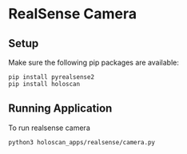 # RealSense Camera

## Setup

Make sure the following pip packages are available:
```
pip install pyrealsense2
pip install holoscan
```

## Running Application

To run realsense camera
```
python3 holoscan_apps/realsense/camera.py
```
